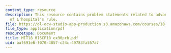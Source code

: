 ```yaml
---
content_type: resource
description: This resource contains problem statements related to advanced examples
  of L'hospital's rule.
file: https://ol-ocw-studio-app-production.s3.amazonaws.com/courses/18-01sc-single-variable-calculus-fall-2010/aaf691e8f0704057c24c49783fa557a7_MIT18_01SCF10_ex90prb.pdf
file_type: application/pdf
resourcetype: Document
title: MIT18_01SCF10_ex90prb.pdf
uid: aaf691e8-f070-4057-c24c-49783fa557a7
---
```

